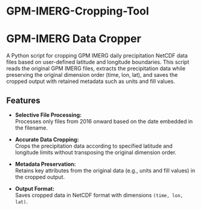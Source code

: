 # GPM-IMERG-Cropping-Tool

# GPM-IMERG Data Cropper

A Python script for cropping GPM IMERG daily precipitation NetCDF data files based on user-defined latitude and longitude boundaries. 
This script reads the original GPM IMERG files, extracts the precipitation data while preserving the original dimension order (time, lon, lat), and saves the cropped output with retained metadata such as units and fill values.

## Features

- **Selective File Processing:**  
  Processes only files from 2016 onward based on the date embedded in the filename.

- **Accurate Data Cropping:**  
  Crops the precipitation data according to specified latitude and longitude limits without transposing the original dimension order.

- **Metadata Preservation:**  
  Retains key attributes from the original data (e.g., units and fill values) in the cropped output.

- **Output Format:**  
  Saves cropped data in NetCDF format with dimensions `(time, lon, lat)`.
